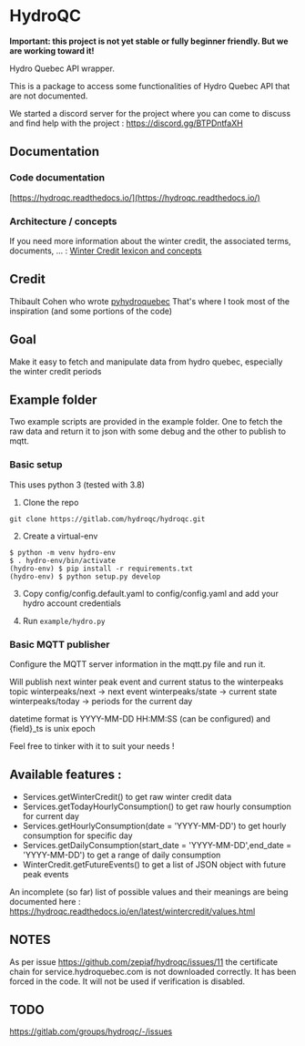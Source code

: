 # HydroQC

**Important: this project is not yet stable or fully beginner friendly. But we are working toward it!**

Hydro Quebec API wrapper.

This is a package to access some functionalities of Hydro Quebec API that are not documented.

We started a discord server for the project where you can come to discuss and find help with the project : https://discord.gg/BTPDntfaXH

## Documentation

### Code documentation
[https://hydroqc.readthedocs.io/](https://hydroqc.readthedocs.io/)

### Architecture / concepts
If you need more information about the winter credit, the associated terms, documents, ... :
   [Winter Credit lexicon and concepts](https://hydroqc.readthedocs.io/en/latest/wintercredit/wintercredit.html)

## Credit

Thibault Cohen who wrote [pyhydroquebec](https://github.com/titilambert/pyhydroquebec/) 
That's where I took most of the inspiration (and some portions of the code)

## Goal

Make it easy to fetch and manipulate data from hydro quebec, especially the winter credit periods

## Example folder

Two example scripts are provided in the example folder. One to fetch the raw data and return it to json with some debug and the other to publish to mqtt.

### Basic setup

This uses python 3 (tested with 3.8)

1. Clone the repo

```
git clone https://gitlab.com/hydroqc/hydroqc.git
```

2. Create a virtual-env
```
$ python -m venv hydro-env
$ . hydro-env/bin/activate
(hydro-env) $ pip install -r requirements.txt
(hydro-env) $ python setup.py develop 
```

3. Copy config/config.default.yaml to config/config.yaml and add your hydro account credentials

4. Run ``example/hydro.py``

### Basic MQTT publisher

Configure the MQTT server information in the mqtt.py file and run it.

Will publish next winter peak event and current status to the winterpeaks topic
winterpeaks/next -> next event
winterpeaks/state -> current state
winterpeaks/today -> periods for the current day

datetime format is YYYY-MM-DD HH:MM:SS (can be configured) and {field}_ts is unix epoch

Feel free to tinker with it to suit your needs !

## Available features :

- Services.getWinterCredit() to get raw winter credit data
- Services.getTodayHourlyConsumption() to get raw hourly consumption for current day
- Services.getHourlyConsumption(date = 'YYYY-MM-DD') to get hourly consumption for specific day
- Services.getDailyConsumption(start_date = 'YYYY-MM-DD',end_date = 'YYYY-MM-DD') to get a range of daily consumption
- WinterCredit.getFutureEvents() to get a list of JSON object with future peak events

An incomplete (so far) list of possible values and their meanings are being documented here : https://hydroqc.readthedocs.io/en/latest/wintercredit/values.html

## NOTES

As per issue https://github.com/zepiaf/hydroqc/issues/11 the certificate chain for service.hydroquebec.com is not 
downloaded correctly. It has been forced in the code. It will not be used if verification is disabled.

## TODO 
https://gitlab.com/groups/hydroqc/-/issues
